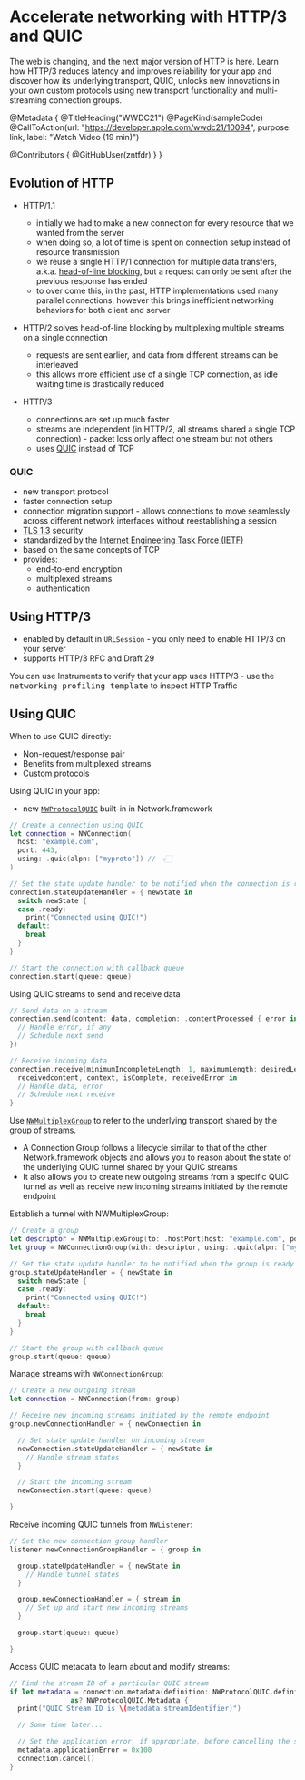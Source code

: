 # Accelerate networking with HTTP/3 and QUIC

The web is changing, and the next major version of HTTP is here. Learn how HTTP/3 reduces latency and improves reliability for your app and discover how its underlying transport, QUIC, unlocks new innovations in your own custom protocols using new transport functionality and multi-streaming connection groups.

@Metadata {
   @TitleHeading("WWDC21")
   @PageKind(sampleCode)
   @CallToAction(url: "https://developer.apple.com/wwdc21/10094", purpose: link, label: "Watch Video (19 min)")

   @Contributors {
      @GitHubUser(zntfdr)
   }
}



## Evolution of HTTP

- HTTP/1.1 
  - initially we had to make a new connection for every resource that we wanted from the server
  - when doing so, a lot of time is spent on connection setup instead of resource transmission
  - we reuse a single HTTP/1 connection for multiple data transfers, a.k.a. [head-of-line blocking](https://en.wikipedia.org/wiki/Head-of-line_blocking), but a request can only be sent after the previous response has ended
  - to over come this, in the past, HTTP implementations used many parallel connections, however this brings inefficient networking behaviors for both client and server

- HTTP/2 solves head-of-line blocking by multiplexing multiple streams on a single connection
  - requests are sent earlier, and data from different streams can be interleaved
  - this allows more efficient use of a single TCP connection, as idle waiting time is drastically reduced

- HTTP/3
  - connections are set up much faster
  - streams are independent (in HTTP/2, all streams shared a single TCP connection) - packet loss only affect one stream but not others
  - uses [QUIC](https://en.wikipedia.org/wiki/QUIC) instead of TCP

### QUIC

- new transport protocol 
- faster connection setup
- connection migration support - allows connections to move seamlessly across different network interfaces without reestablishing a session
- [TLS 1.3](https://en.wikipedia.org/wiki/Transport_Layer_Security#TLS_1.3) security
- standardized by the [Internet Engineering Task Force (IETF)](https://www.ietf.org)
- based on the same concepts of TCP
- provides: 
  - end-to-end encryption
  - multiplexed streams
  - authentication

## Using HTTP/3

- enabled by default in `URLSession` - you only need to enable HTTP/3 on your server
- supports HTTP/3 RFC and Draft 29

You can use Instruments to verify that your app uses HTTP/3 - use the <kbd>networking profiling template</kbd> to inspect HTTP Traffic

## Using QUIC

When to use QUIC directly:

- Non-request/response pair
- Benefits from multiplexed streams
- Custom protocols

Using QUIC in your app:

- new [`NWProtocolQUIC`][NWProtocolQUIC] built-in in Network.framework

```swift
// Create a connection using QUIC
let connection = NWConnection(
  host: "example.com", 
  port: 443, 
  using: .quic(alpn: ["myproto"]) // 👈🏻
)

// Set the state update handler to be notified when the connection is ready
connection.stateUpdateHandler = { newState in
  switch newState {
  case .ready:
    print("Connected using QUIC!")
  default:
    break
  }
}

// Start the connection with callback queue
connection.start(queue: queue)
```

Using QUIC streams to send and receive data

```swift
// Send data on a stream
connection.send(content: data, completion: .contentProcessed { error in
  // Handle error, if any
  // Schedule next send
})

// Receive incoming data
connection.receive(minimumIncompleteLength: 1, maximumLength: desiredLength) { 
  receivedcontent, context, isComplete, receivedError in
  // Handle data, error
  // Schedule next receive
}
```

Use [`NWMultiplexGroup`][NWMultiplexGroup] to refer to the underlying transport shared by the group of streams.

- A Connection Group follows a lifecycle similar to that of the other Network.framework objects and allows you to reason about the state of the underlying QUIC tunnel shared by your QUIC streams
- It also allows you to create new outgoing streams from a specific QUIC tunnel as well as receive new incoming streams initiated by the remote endpoint

Establish a tunnel with NWMultiplexGroup:

```swift
// Create a group
let descriptor = NWMultiplexGroup(to: .hostPort(host: "example.com", port: 443))
let group = NWConnectionGroup(with: descriptor, using: .quic(alpn: ["myproto"]))

// Set the state update handler to be notified when the group is ready
group.stateUpdateHandler = { newState in
  switch newState {
  case .ready:
    print("Connected using QUIC!")
  default:
    break
  }
}

// Start the group with callback queue
group.start(queue: queue)
```

Manage streams with `NWConnectionGroup`:

```swift
// Create a new outgoing stream
let connection = NWConnection(from: group)

// Receive new incoming streams initiated by the remote endpoint
group.newConnectionHandler = { newConnection in

  // Set state update handler on incoming stream
  newConnection.stateUpdateHandler = { newState in
    // Handle stream states
  }

  // Start the incoming stream
  newConnection.start(queue: queue)

}
```

Receive incoming QUIC tunnels from `NWListener`:

```swift
// Set the new connection group handler
listener.newConnectionGroupHandler = { group in

  group.stateUpdateHandler = { newState in
    // Handle tunnel states
  }

  group.newConnectionHandler = { stream in
    // Set up and start new incoming streams
  }

  group.start(queue: queue)

}
```

Access QUIC metadata to learn about and modify streams:

```swift
// Find the stream ID of a particular QUIC stream
if let metadata = connection.metadata(definition: NWProtocolQUIC.definition)
               as? NWProtocolQUIC.Metadata {
  print("QUIC Stream ID is \(metadata.streamIdentifier)")

  // Some time later...

  // Set the application error, if appropriate, before cancelling the stream
  metadata.applicationError = 0x100
  connection.cancel()
}
```

[NWProtocolQUIC]: https://developer.apple.com/documentation/network/nwprotocolquic
[NWMultiplexGroup]: https://developer.apple.com/documentation/network/nwmultiplexgroup